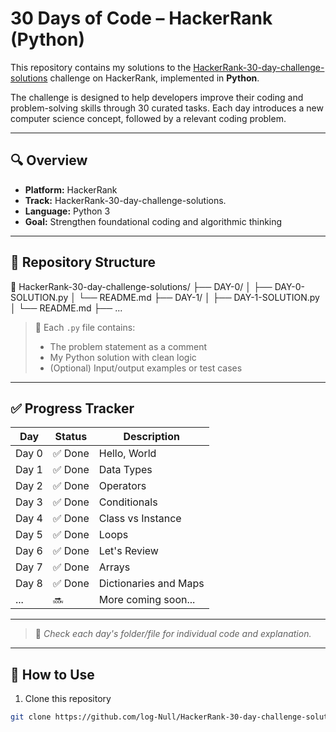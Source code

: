 # 30 Days of Code – HackerRank (Python)

This repository contains my solutions to the [HackerRank-30-day-challenge-solutions](https://github.com/log-Null/HackerRank-30-day-challenge-solutions) challenge on HackerRank, implemented in **Python**.

The challenge is designed to help developers improve their coding and problem-solving skills through 30 curated tasks.  Each day introduces a new computer science concept, followed by a relevant coding problem.

---

## 🔍 Overview

- **Platform:** HackerRank
- **Track:** HackerRank-30-day-challenge-solutions.
- **Language:** Python 3
- **Goal:** Strengthen foundational coding and algorithmic thinking

---

## 📁 Repository Structure
📁 HackerRank-30-day-challenge-solutions/
├── DAY-0/
│   ├── DAY-0-SOLUTION.py
│   └── README.md
├── DAY-1/
│   ├── DAY-1-SOLUTION.py
│   └── README.md
├── ...




> 📝 Each `.py` file contains:
> - The problem statement as a comment
> - My Python solution with clean logic
> - (Optional) Input/output examples or test cases

---

## ✅ Progress Tracker

| Day  | Status   | Description                        |
|------|----------|------------------------------------|
| Day 0 | ✅ Done   | Hello, World                      |
| Day 1 | ✅ Done   | Data Types                        |
| Day 2 | ✅ Done   | Operators                         |
| Day 3 | ✅ Done   | Conditionals                      |
| Day 4 | ✅ Done   | Class vs Instance                 |
| Day 5 | ✅ Done   | Loops                             |
| Day 6 | ✅ Done   | Let's Review                      |
| Day 7 | ✅ Done   | Arrays                            |
| Day 8 | ✅ Done   | Dictionaries and Maps             |
| ...  | 🔜        | More coming soon...               |

---

> 📌 *Check each day's folder/file for individual code and explanation.*

---

## 🚀 How to Use

1. Clone this repository  
```bash
git clone https://github.com/log-Null/HackerRank-30-day-challenge-solutions
